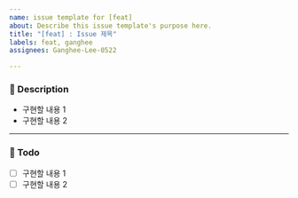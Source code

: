```yaml
---
name: issue template for [feat]
about: Describe this issue template's purpose here.
title: "[feat] : Issue 제목"
labels: feat, ganghee
assignees: Ganghee-Lee-0522

---
```


### 📝 Description

- 구현할 내용 1
- 구현할 내용 2

---

### 📝 Todo

- [ ] 구현할 내용 1
- [ ] 구현할 내용 2